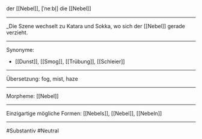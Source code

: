 der [[Nebel]], [ˈneːbl̩]
die [[Nebel]]


---
_Die Szene wechselt zu Katara und Sokka, wo sich der [[Nebel]] gerade verzieht.

---
Synonyme:
- [[Dunst]], [[Smog]], [[Trübung]], [[Schleier]]

---
Übersetzung: fog, mist, haze

---
Morpheme:
[[Nebel]]

---
Einzigartige mögliche Formen: [[Nebels]], [[Nebel]], [[Nebeln]]

---
#Substantiv #Neutral